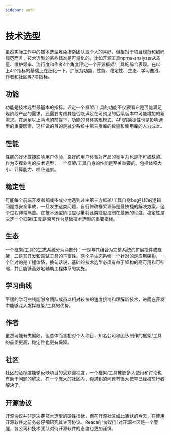 ```yaml
---
sidebar: auto
---
```

# 技术选型

虽然实际工作中的技术选型难免掺杂团队或个人的喜好，但相对于项目规范和编码规范而言，技术选型的某些标准是可量化的。比如开源工具npms-analyzer从质量、维护频率、流行度和作者4个角度评定一个开源框架/工具的综合表现。在以上4个指标的基础上在细化一下，扩展为功能、性能、稳定性、生态、学习曲线、作者和社区等7项指标。

## 功能

功能是技术选型最基本的指标。评定一个框架/工具的功能不仅要看它是否能满足现阶段产品的需求，还需要考虑其是否能满足在可预见的后续版本中可能增加的新需求。在满足以上两点的前提下，功能的具体实现模式、API的简捷性也是影响选型的重要因素。这样做的目的是减少系统中第三发库的数量和使用库的人力成本。

## 性能

性能的好坏直接影响用户体验，良好的用户体验对产品的竞争力也是不可或缺的。作为支撑业务的技术选型，一个框架/工具自身的性能是至关重要的。包括体积大小、计算能力、响应速度。

## 稳定性

可能每个前端开发者都或多或少地遇到过由第三方框架/工具自身bug引起的逻辑问题或安全事故，一旦发生这类问题，自行修改框架源码是最快捷的解决方案，这个过程非常痛苦。在技术选型阶段应尽量将此类隐患控制在最低的程度。稳定性是决定一个框架/工具是否可作为基础技术选型的重要指标。

## 生态

一个框架/工具的生态系统分为两部分：一是与其组合为完整系统的扩展插件或框架，二是其开发和调试工具的丰富性。两个子生态系统一个针对的是应用架构，一个针对的是工程体系，换句话说，基础的技术选型必须有益于架构的高可用和可伸缩，并且能够高效地辅助工程体系的实施。

## 学习曲线

平缓的学习曲线能够令团队成员以相对较快的速度接纳和理解新技术，进而在开发中能够深入发挥框架/工具的优势。

## 作者

虽然可能有失偏颇，但总体而言相对个人项目，知名公司和团队制作的框架/工具的品质更高，稳定性也更有保障。

## 社区

社区的活跃度能够反映项目的受欢迎程度，一个框架/工具被更多人使用和讨论也有助于问题的解决。在一个庞大的社区内，你遇到的问题有很大概率已经被前行者解决了。

## 开源协议

开源协议并非是决定技术选型的硬性指标，但在开源社区如此活跃的今天，在使用开源软件之前务必仔细研究其许可协议。React的“协议门”对开源社区是一个警醒，各公司和技术团队对待开源软件的态度也更加谨慎。